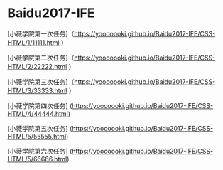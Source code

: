 # Baidu2017-IFE
[小薇学院第一次任务]（https://yooooooki.github.io/Baidu2017-IFE/CSS-HTML/1/11111.html ）

[小薇学院第二次任务]（https://yooooooki.github.io/Baidu2017-IFE/CSS-HTML/2/22222.html ）

[小薇学院第三次任务]（https://yooooooki.github.io/Baidu2017-IFE/CSS-HTML/3/33333.html ）

[小薇学院第四次任务] (https://yooooooki.github.io/Baidu2017-IFE/CSS-HTML/4/44444.html)

[小薇学院第五次任务]  (https://yooooooki.github.io/Baidu2017-IFE/CSS-HTML/5/55555.html)

[小薇学院第六次任务]  (https://yooooooki.github.io/Baidu2017-IFE/CSS-HTML/5/66666.html) 
